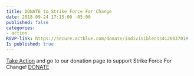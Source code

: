 ```yaml
---
title: DONATE to Strike Force For Change
date: 2018-09-24 17:15:00 -05:00
published: false
categories:
- action
RSVP-link: https://secure.actblue.com/donate/indivisiblecss412603701#
Is published: true
---
```


[Take Action](https://secure.actblue.com/donate/indivisiblecss412603701#) and go to our donation page to support Strike Force For Change! [DONATE](https://secure.actblue.com/donate/indivisiblecss412603701#)